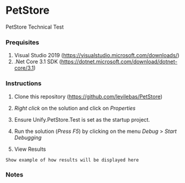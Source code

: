 # PetStore
PetStore Technical Test

### Prequisites 
1. Visual Studio 2019 (https://visualstudio.microsoft.com/downloads/)
2. .Net Core 3.1 SDK (https://dotnet.microsoft.com/download/dotnet-core/3.1)

### Instructions
1. Clone this repository (https://github.com/levilebas/PetStore)

2. *Right click* on the solution and click on *Properties*

3. Ensure Unify.PetStore.Test is set as the startup project.

4. Run the solution (*Press F5*) by clicking on the menu *Debug* > *Start Debugging*

4. View Results 
```
Show example of how results will be displayed here

```

### Notes
